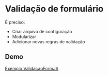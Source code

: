 Validação de formulário
===
É preciso:
- Criar arquivo de configuração
- Modularizar
- Adicionar novas regras de validação

## Demo
[Exemplo ValidacaoFormJS](http://ejfgomes.github.io/ValidacaoFormJS/).
